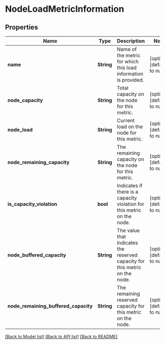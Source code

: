 # NodeLoadMetricInformation

## Properties
Name | Type | Description | Notes
------------ | ------------- | ------------- | -------------
**name** | **String** | Name of the metric for which this load information is provided. | [optional] [default to null]
**node_capacity** | **String** | Total capacity on the node for this metric. | [optional] [default to null]
**node_load** | **String** | Current load on the node for this metric. | [optional] [default to null]
**node_remaining_capacity** | **String** | The remaining capacity on the node for this metric. | [optional] [default to null]
**is_capacity_violation** | **bool** | Indicates if there is a capacity violation for this metric on the node. | [optional] [default to null]
**node_buffered_capacity** | **String** | The value that indicates the reserved capacity for this metric on the node. | [optional] [default to null]
**node_remaining_buffered_capacity** | **String** | The remaining reserved capacity for this metric on the node. | [optional] [default to null]

[[Back to Model list]](../README.md#documentation-for-models) [[Back to API list]](../README.md#documentation-for-api-endpoints) [[Back to README]](../README.md)


